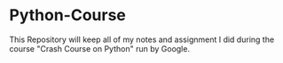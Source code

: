 # Python-Course
This Repository will keep all of my notes and assignment I did during the course "Crash Course on Python" run by Google. 
